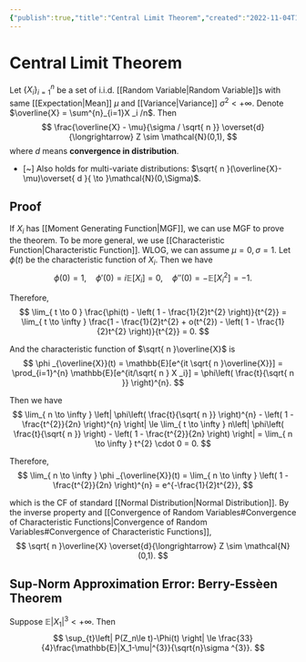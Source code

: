 ```yaml
---
{"publish":true,"title":"Central Limit Theorem","created":"2022-11-04T12:18:06","modified":"2025-05-22T00:53:11","cssclasses":""}
---
```



# Central Limit Theorem

Let $\{ X _i \}_{i=1}^{n}$ be a set of i.i.d. [[Random Variable\|Random Variable]]s with same [[Expectation\|Mean]] $\mu$ and [[Variance\|Variance]] $\sigma^{2} < +\infty$. Denote $\overline{X} = \sum^{n}_{i=1}X _i /n$. Then
$$
\frac{\overline{X} - \mu}{\sigma / \sqrt{ n }} \overset{d}{\longrightarrow} Z \sim \mathcal{N}(0,1),
$$
where $d$ means **convergence in distribution**.

- [~] Also holds for multi-variate distributions: $\sqrt{ n }(\overline{X}-\mu)\overset{ d }{ \to }\mathcal{N}(0,\Sigma)$.

## Proof

If $X _i$ has [[Moment Generating Function\|MGF]], we can use MGF to prove the theorem. To be more general, we use [[Characteristic Function\|Characteristic Function]]. WLOG, we can assume $\mu = 0, \sigma = 1$. Let $\phi(t)$ be the characteristic function of $X _i$. Then we have
$$
\phi(0) = 1, \quad \phi'(0) = i\mathbb{E}[X _i] = 0, \quad \phi''(0) = - \mathbb{E}[X _i^{2}] = -1.
$$

Therefore,
$$
\lim_{ t \to 0 } \frac{\phi(t) - \left( 1 - \frac{1}{2}t^{2} \right)}{t^{2}} = \lim_{ t \to \infty } \frac{1 - \frac{1}{2}t^{2} + o(t^{2}) - \left( 1 - \frac{1}{2}t^{2} \right)}{t^{2}} = 0.
$$

And the characteristic function of $\sqrt{ n }\overline{X}$ is
$$
\phi _{\overline{X}}(t) = \mathbb{E}[e^{it \sqrt{ n }\overline{X}}] = \prod_{i=1}^{n} \mathbb{E}[e^{it/\sqrt{ n } X _i}] = \phi\left( \frac{t}{\sqrt{ n }} \right)^{n}.
$$

Then we have
$$
\lim_{ n \to \infty } \left| \phi\left( \frac{t}{\sqrt{ n }} \right)^{n} - \left( 1 - \frac{t^{2}}{2n} \right)^{n} \right|  \le \lim_{ t \to \infty } n\left| \phi\left( \frac{t}{\sqrt{ n }} \right) - \left( 1 - \frac{t^{2}}{2n} \right) \right| = \lim_{ n \to \infty } t^{2} \cdot 0 = 0.
$$

Therefore,
$$
\lim_{ n \to \infty } \phi _{\overline{X}}(t) = \lim_{ n \to \infty } \left( 1 - \frac{t^{2}}{2n} \right)^{n} = e^{-\frac{1}{2}t^{2}},
$$

which is the CF of standard [[Normal Distribution\|Normal Distribution]]. By the inverse property and [[Convergence of Random Variables#Convergence of Characteristic Functions\|Convergence of Random Variables#Convergence of Characteristic Functions]],
$$
\sqrt{ n }\overline{X} \overset{d}{\longrightarrow} Z \sim \mathcal{N}(0,1).
$$

## Sup-Norm Approximation Error: Berry-Essèen Theorem

Suppose $\mathbb{E}|X_1|^{3}<+\infty$. Then
$$
\sup_{t}\left| P(Z_n\le t)-\Phi(t) \right| \le \frac{33}{4}\frac{\mathbb{E}|X_1-\mu|^{3}}{\sqrt{n}\sigma ^{3}}.
$$
